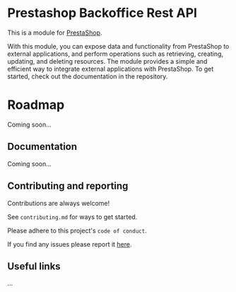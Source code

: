 # Prestashop Backoffice Rest API

This is a module for [PrestaShop](https://www.prestashop.com). 

With this module, you can expose data and functionality from PrestaShop to external applications, and perform operations such as retrieving, creating, updating, and deleting resources. The module provides a simple and efficient way to integrate external applications with PrestaShop. To get started, check out the documentation in the repository.
# Roadmap

Coming soon...

## Documentation

Coming soon...

## Contributing and reporting

Contributions are always welcome!

See `contributing.md` for ways to get started.

Please adhere to this project's `code of conduct`.

If you find any issues please report it [here](https://github.com/agostinofiscale/prestashop-bo-rest).


## Useful links

...
